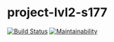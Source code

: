 # project-lvl2-s177
[![Build Status](https://travis-ci.org/Rastler/project-lvl2-s177.svg?branch=master)](https://travis-ci.org/Rastler/project-lvl2-s177)
[![Maintainability](https://api.codeclimate.com/v1/badges/baa3ac2760aca964333b/maintainability)](https://codeclimate.com/github/Rastler/project-lvl2-s177/maintainability)
